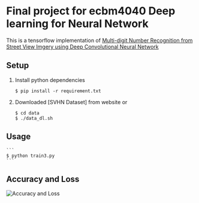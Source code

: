 Final project for ecbm4040 Deep learning for Neural Network
===========================================================
This is a tensorflow implementation of [Multi-digit Number Recognition from Street View Imgery using Deep Convolutional Neural Network](http://arxiv.org/pdf/1312.6802.pdf)

Setup
------------
1. Install python dependencies
	```
	$ pip install -r requirement.txt
	```
2. Downloaded [SVHN Dataset] from website or
	```
	$ cd data
	$ ./data_dl.sh
	```


Usage
-------------
	```
	$ python train3.py
	```


Accuracy and Loss
-------------------
![Accuracy and Loss](https://github.com/marx1855/ecbm4040_final_project/master/images/accuracy.png)


